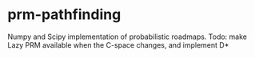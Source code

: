 # prm-pathfinding
Numpy and Scipy implementation of probabilistic roadmaps. Todo: make Lazy PRM available when the C-space changes, and implement D*
